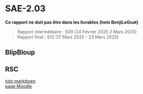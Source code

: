 # SAE-2.03

**Ce rapport ne doit pas être dans les livrables (hein BenjiLeGoat)**

> Rapport intermédiaire : S09 (24 Février 2025	2 Mars 2025)  
> Rapport final : S12 (17 Mars 2025	- 23 Mars 2025)  

## BlipBloup

## RSC
[tuto markdown](https://www.markdownguide.org/cheat-sheet/)  
[page Moodle](https://moodle.univ-lille.fr/course/view.php?id=30827&sectionid=266881)  
